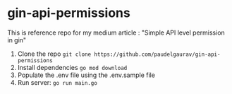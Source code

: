 # gin-api-permissions
This is reference repo for my medium article : "Simple API level permission in gin"

1. Clone the repo ```git clone https://github.com/paudelgaurav/gin-api-permissions```
2. Install dependencies ```go mod download```
3. Populate the .env file using the .env.sample file
4. Run server: ```go run main.go```
